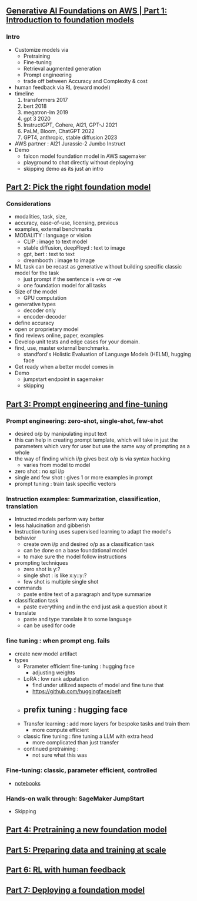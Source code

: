 ## [Generative AI Foundations on AWS | Part 1: Introduction to foundation models](https://youtu.be/oYm66fHqHUM?list=PLhr1KZpdzukf-xb0lmiU3G89GJXaDbAIF)
### Intro
- Customize models via
    - Pretraining
    - Fine-tuning 
    - Retrieval augmented generation
    - Prompt engineering
    - trade off between Accuracy and Complexity & cost
- human feedback via RL (reward model)
- timeline
    1. transformers 2017
    2. bert 2018
    3. megatron-lm 2019
    4. gpt 3 2020
    5. InstructGPT, Cohere, Al21, GPT-J 2021
    6. PaLM, Bloom, ChatGPT 2022
    7. GPT4, anthropic, stable diffusion 2023
- AWS partner : Al21 Jurassic-2 Jumbo Instruct
- Demo
    - falcon model foundation model in AWS sagemaker
    - playground to chat directly without deploying
    - skipping demo as its just an intro

## [Part 2: Pick the right foundation model](https://www.youtube.com/watch?v=EVqTWGafpfo&list=PLhr1KZpdzukf-xb0lmiU3G89GJXaDbAIF&index=2&pp=iAQB)
### Considerations
- modalities, task, size,
- accuracy, ease-of-use, licensing, previous
- examples, external benchmarks
- MODALITY : language or vision
    - CLIP : image to text model
    - stable diffusion, deepFloyd : text to image
    - gpt, bert : text to text 
    - dreambooth : image to image
- ML task can be recast as generative without building specific classic model for the task
    - just prompt if the sentence is +ve or -ve
    - one foundation model for all tasks
- Size of the model
    - GPU computation
- generative types
    - decoder only
    - encoder-decoder
- define accuracy
- open or proprietary model
- find reviews online, paper, examples
- Develop unit tests and edge cases for your domain.
- find, use, master external benchmarks.
    - standford's Holistic Evaluation of Language Models  (HELM), hugging face
- Get ready when a better model comes in
- Demo
    - jumpstart endpoint in sagemaker
    - skipping

## [Part 3: Prompt engineering and fine-tuning](https://youtu.be/RK9bLf8a5Lo?list=PLhr1KZpdzukf-xb0lmiU3G89GJXaDbAIF)
### Prompt engineering: zero-shot, single-shot, few-shot
- desired o/p by manipulating input text
- this can help in creating prompt template, which will take in just the parameters which vary for user but use the same way of prompting as a whole
- the way of finding which i/p gives best o/p is via syntax hacking
    - varies from model to model 
- zero shot : no spl i/p
- single and few shot : gives 1 or more examples in prompt
- prompt tuning : train task specific vectors 
### Instruction examples: Summarization, classification, translation
- Intructed models perform way better
- less halucination and gibberish
- Instruction tuning uses supervised learning to adapt the model's behavior
    - create own i/p and desired o/p as a classification task
    - can be done on a base foundational model
    - to make sure the model follow instructions
- prompting techniques
    - zero shot is y:?
    - single shot : is like x:y::y:?
    - few shot is multiple single shot
- commands
    - paste entire text of a paragraph and type summarize
- classification task
    - paste everything and in the end just ask a question about it
- translate
    - paste and type translate it to some language
    - can be used for code
### fine tuning : when prompt eng. fails
- create new model artifact
- types
    - Parameter efficient fine-tuning : hugging face 
        - adjusting weights
    - LoRA : low rank adpatation
        - find under utilized aspects of model and fine tune that
        - https://github.com/huggingface/peft
    - prefix tuning : hugging face
        - 
    - Transfer learning : add more layers for bespoke tasks and train them
        - more compute efficient
    - classic fine tuning : fine tuning a LLM with extra head 
        - more complicated than just transfer
    - continued pretraining : 
        - not sure what this was
### Fine-tuning: classic, parameter efficient, controlled
- [notebooks](https://github.com/aws/amazon-sagemaker-examples)
### Hands-on walk through: SageMaker JumpStart
- Skipping

## [Part 4: Pretraining a new foundation model](https://youtu.be/0xfe54_pYIQ)
## [Part 5: Preparing data and training at scale](https://youtu.be/QpPpbM0FQ1Y)
## [Part 6: RL with human feedback](https://youtu.be/An-ha4YzxXo)
## [Part 7: Deploying a foundation model](https://youtu.be/TGCe3FXDgGY)